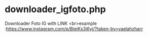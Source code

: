 # downloader_igfoto.php
Downloader Foto IG with LINK  &lt;br>example :https://www.instagram.com/p/BieiKs3j6yj/?taken-by=yaelahzharr
